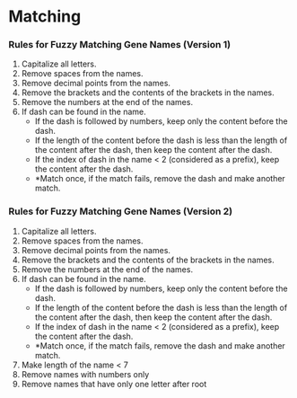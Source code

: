 # Matching

### Rules for Fuzzy Matching Gene Names (Version 1)

1. Capitalize all letters.
2. Remove spaces from the names.
3. Remove decimal points from the names.
4. Remove the brackets and the contents of the brackets 	in the names.
5. Remove the numbers at the end of the names.
6. If dash can be found in the name.
	- If the dash is followed by numbers, keep only the content before the dash.
	- If the length of the content before the dash is less than the length of the content after the dash, then keep the content after the dash.
	- If the index of dash in the name < 2 (considered as a prefix), keep the content after the dash.
	- *Match once, if the match fails, remove the dash and make another match.


### Rules for Fuzzy Matching Gene Names (Version 2)

1. Capitalize all letters.
2. Remove spaces from the names.
3. Remove decimal points from the names.
4. Remove the brackets and the contents of the brackets 	in the names.
5. Remove the numbers at the end of the names.
6. If dash can be found in the name.
	- If the dash is followed by numbers, keep only the content before the dash.
	- If the length of the content before the dash is less than the length of the content after the dash, then keep the content after the dash.
	- If the index of dash in the name < 2 (considered as a prefix), keep the content after the dash.
	- *Match once, if the match fails, remove the dash and make another match.
7. Make length of the name < 7
8. Remove names with numbers only
9. Remove names that have only one letter after root
